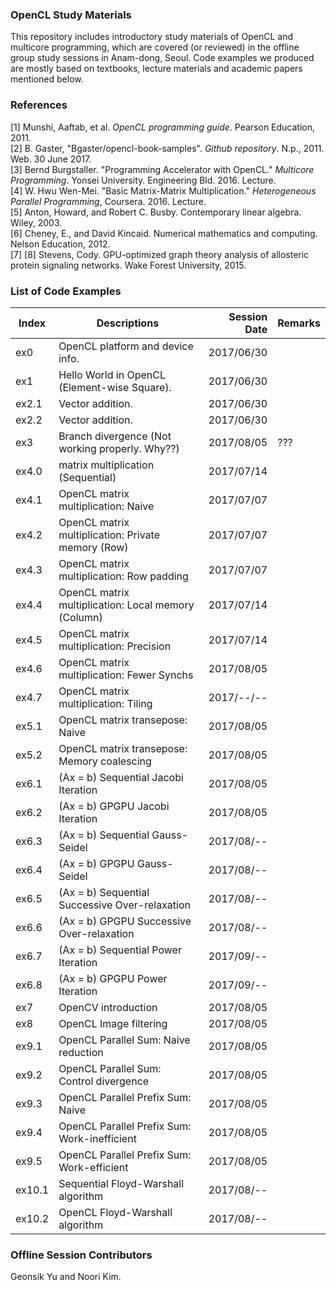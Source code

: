 ### OpenCL Study Materials
This repository includes introductory study materials of OpenCL and multicore programming, which are covered (or reviewed) in the offline group study sessions in Anam-dong, Seoul. Code examples we produced are mostly based on textbooks, lecture materials and academic papers mentioned below.

### References
[1] Munshi, Aaftab, et al. *OpenCL programming guide*. Pearson Education, 2011.<br/> 
[2] B. Gaster, "Bgaster/opencl-book-samples". *Github repository*. N.p., 2011. Web. 30 June 2017.<br/>
[3] Bernd Burgstaller. "Programming Accelerator with OpenCL." *Multicore Programming*. Yonsei University. Engineering Bld. 2016. Lecture.<br/>
[4] W. Hwu Wen-Mei. "Basic Matrix-Matrix Multiplication." *Heterogeneous Parallel Programming*, Coursera. 2016. Lecture.<br/>
[5] Anton, Howard, and Robert C. Busby. Contemporary linear algebra. Wiley, 2003.<br/>
[6] Cheney, E., and David Kincaid. Numerical mathematics and computing. Nelson Education, 2012.<br/>
[7]
[8] Stevens, Cody. GPU-optimized graph theory analysis of allosteric protein signaling networks. Wake Forest University, 2015. <br/>


### List of Code Examples
| Index | Descriptions                                        | Session Date | Remarks  |
| ----- | --------------------------------------------------- | -----------: | -------- |
| ex0   | OpenCL platform and device info.                    | 2017/06/30   |          |
| ex1   | Hello World in OpenCL (Element-wise Square).        | 2017/06/30   |          |
| ex2.1 | Vector addition.                                    | 2017/06/30   |          |
| ex2.2 | Vector addition.                                    | 2017/06/30   |          |
| ex3   | Branch divergence (Not working properly. Why??)     | 2017/08/05   | ???      |
| ex4.0 | matrix multiplication (Sequential)                  | 2017/07/14   |          |
| ex4.1 | OpenCL matrix multiplication: Naive                 | 2017/07/07   |          |
| ex4.2 | OpenCL matrix multiplication: Private memory (Row)  | 2017/07/07   |          |
| ex4.3 | OpenCL matrix multiplication: Row padding           | 2017/07/07   |          |
| ex4.4 | OpenCL matrix multiplication: Local memory (Column) | 2017/07/14   |          |
| ex4.5 | OpenCL matrix multiplication: Precision             | 2017/07/14   |          |
| ex4.6 | OpenCL matrix multiplication: Fewer Synchs          | 2017/08/05   |          |
| ex4.7 | OpenCL matrix multiplication: Tiling                | 2017/--/--   |          |
| ex5.1 | OpenCL matrix transepose: Naive                     | 2017/08/05   |          |
| ex5.2 | OpenCL matrix transepose: Memory coalescing         | 2017/08/05   |          |
| ex6.1 | (Ax = b) Sequential Jacobi Iteration                | 2017/08/05   |          |
| ex6.2 | (Ax = b) GPGPU      Jacobi Iteration                | 2017/08/05   |          |
| ex6.3 | (Ax = b) Sequential Gauss-Seidel                    | 2017/08/--   |          |
| ex6.4 | (Ax = b) GPGPU      Gauss-Seidel                    | 2017/08/--   |          |
| ex6.5 | (Ax = b) Sequential Successive Over-relaxation      | 2017/08/--   |          |
| ex6.6 | (Ax = b) GPGPU      Successive Over-relaxation      | 2017/08/--   |          |
| ex6.7 | (Ax = b) Sequential Power Iteration                 | 2017/09/--   |          |
| ex6.8 | (Ax = b) GPGPU      Power Iteration                 | 2017/09/--   |          |
| ex7   | OpenCV introduction                                 | 2017/08/05   |          |
| ex8   | OpenCL Image filtering                              | 2017/08/05   |          |
| ex9.1 | OpenCL Parallel Sum: Naive reduction                | 2017/08/05   |          |
| ex9.2 | OpenCL Parallel Sum: Control divergence             | 2017/08/05   |          |
| ex9.3 | OpenCL Parallel Prefix Sum: Naive                   | 2017/08/05   |          |
| ex9.4 | OpenCL Parallel Prefix Sum: Work-inefficient        | 2017/08/05   |          |
| ex9.5 | OpenCL Parallel Prefix Sum: Work-efficient          | 2017/08/05   |          |
| ex10.1| Sequential Floyd-Warshall algorithm                 | 2017/08/--   |          |
| ex10.2| OpenCL Floyd-Warshall algorithm                     | 2017/08/--   |          |


### Offline Session Contributors
Geonsik Yu and Noori Kim.
